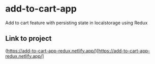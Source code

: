 # add-to-cart-app
Add to cart feature with persisting state in localstorage using Redux
## Link to project
(https://add-to-cart-app-redux.netlify.app/)[https://add-to-cart-app-redux.netlify.app/]
